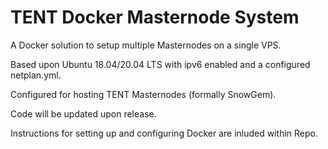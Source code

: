 # TENT Docker Masternode System

A Docker solution to setup multiple Masternodes on a single VPS.

Based upon Ubuntu 18.04/20.04 LTS with ipv6 enabled and a configured netplan.yml.

Configured for hosting TENT Masternodes (formally SnowGem).

Code will be updated upon release.

Instructions for setting up and configuring Docker are inluded within Repo.
